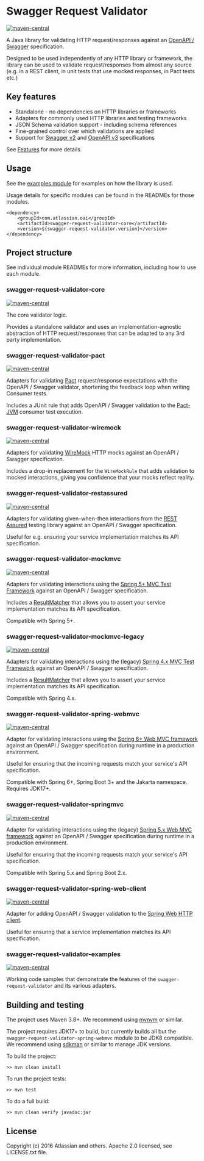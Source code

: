 # Swagger Request Validator #

[![maven-central](https://maven-badges.herokuapp.com/maven-central/com.atlassian.oai/swagger-request-validator/badge.svg)](http://mvnrepository.com/artifact/com.atlassian.oai/swagger-request-validator)

A Java library for validating HTTP request/responses against an [OpenAPI / Swagger](https://openapis.org/) specification.

Designed to be used independently of any HTTP library or framework, the library can be used to validate
request/responses from almost any source (e.g. in a REST client, in unit tests that use mocked responses,
in Pact tests etc.)

## Key features ##

* Standalone - no dependencies on HTTP libraries or frameworks
* Adapters for commonly used HTTP libraries and testing frameworks
* JSON Schema validation support - including schema references
* Fine-grained control over which validations are applied
* Support for [Swagger v2](./docs/SWAGGERv2.md) and [OpenAPI v3](./docs/OPENAPIv3.md) specifications

See [Features](./docs/FEATURES.md) for more details.

## Usage ##

See the [examples module](https://bitbucket.org/atlassian/swagger-request-validator/src/master/swagger-request-validator-examples/?at=master)
for examples on how the library is used.

Usage details for specific modules can be found in the READMEs for those modules.

```
<dependency>
    <groupId>com.atlassian.oai</groupId>
    <artifactId>swagger-request-validator-core</artifactId>
    <version>${swagger-request-validator.version}</version>
</dependency>
```

## Project structure ##

See individual module READMEs for more information, including how to use each module.

### swagger-request-validator-core 

[![maven-central](https://maven-badges.herokuapp.com/maven-central/com.atlassian.oai/swagger-request-validator-core/badge.svg)](http://mvnrepository.com/artifact/com.atlassian.oai/swagger-request-validator-core)

The core validator logic.

Provides a standalone validator and uses an implementation-agnostic abstraction of
HTTP request/responses that can be adapted to any 3rd party implementation.

### swagger-request-validator-pact 

[![maven-central](https://maven-badges.herokuapp.com/maven-central/com.atlassian.oai/swagger-request-validator-pact/badge.svg)](http://mvnrepository.com/artifact/com.atlassian.oai/swagger-request-validator-pact)

Adapters for validating [Pact](http://docs.pact.io/) request/response expectations with the OpenAPI / Swagger validator, 
shortening the feedback loop when writing Consumer tests.

Includes a JUnit rule that adds OpenAPI / Swagger validation to the [Pact-JVM](https://github.com/DiUS/pact-jvm) consumer 
test execution.

### swagger-request-validator-wiremock 

[![maven-central](https://maven-badges.herokuapp.com/maven-central/com.atlassian.oai/swagger-request-validator-wiremock/badge.svg)](http://mvnrepository.com/artifact/com.atlassian.oai/swagger-request-validator-wiremock)

Adapters for validating [WireMock](http://wiremock.org/) HTTP mocks against an OpenAPI / Swagger specification.

Includes a drop-in replacement for the `WireMockRule` that adds validation to mocked interactions, giving you 
confidence that your mocks reflect reality. 

### swagger-request-validator-restassured 

[![maven-central](https://maven-badges.herokuapp.com/maven-central/com.atlassian.oai/swagger-request-validator-restassured/badge.svg)](http://mvnrepository.com/artifact/com.atlassian.oai/swagger-request-validator-restassured)

Adapters for validating given-when-then interactions from the [REST Assured](http://rest-assured.io/) testing library 
against an OpenAPI / Swagger specification.

Useful for e.g. ensuring your service implementation matches its API specification.

### swagger-request-validator-mockmvc 

[![maven-central](https://maven-badges.herokuapp.com/maven-central/com.atlassian.oai/swagger-request-validator-mockmvc/badge.svg)](http://mvnrepository.com/artifact/com.atlassian.oai/swagger-request-validator-mockmvc)

Adapters for validating interactions using the [Spring 5+ MVC Test Framework](http://docs.spring.io/spring-framework/docs/current/spring-framework-reference/html/integration-testing.html#spring-mvc-test-framework)
against an OpenAPI / Swagger specification.

Includes a [ResultMatcher](http://docs.spring.io/spring/docs/current/javadoc-api/org/springframework/test/web/servlet/ResultMatcher.html) that 
allows you to assert your service implementation matches its API specification.

Compatible with Spring 5+.

### swagger-request-validator-mockmvc-legacy

[![maven-central](https://maven-badges.herokuapp.com/maven-central/com.atlassian.oai/swagger-request-validator-mockmvc-legacy/badge.svg)](http://mvnrepository.com/artifact/com.atlassian.oai/swagger-request-validator-mockmvc-legacy)

Adapters for validating interactions using the (legacy) [Spring 4.x MVC Test Framework](https://docs.spring.io/spring-framework/docs/4.3.x/spring-framework-reference/html/integration-testing.html#spring-mvc-test-framework)
against an OpenAPI / Swagger specification.

Includes a [ResultMatcher](http://docs.spring.io/spring/docs/current/javadoc-api/org/springframework/test/web/servlet/ResultMatcher.html) that
allows you to assert your service implementation matches its API specification.

Compatible with Spring 4.x.

### swagger-request-validator-spring-webmvc 

[![maven-central](https://maven-badges.herokuapp.com/maven-central/com.atlassian.oai/swagger-request-validator-spring-webmvc/badge.svg)](http://mvnrepository.com/artifact/com.atlassian.oai/swagger-request-validator-spring-mockmvc)

Adapter for validating interactions using the [Spring 6+ Web MVC framework](https://docs.spring.io/spring/docs/current/spring-framework-reference/html/mvc.html)
against an OpenAPI / Swagger specification during runtime in a production environment.

Useful for ensuring that the incoming requests match your service's API specification.

Compatible with Spring 6+, Spring Boot 3+ and the Jakarta namespace. Requires JDK17+.

### swagger-request-validator-springmvc

[![maven-central](https://maven-badges.herokuapp.com/maven-central/com.atlassian.oai/swagger-request-validator-springmvc/badge.svg)](http://mvnrepository.com/artifact/com.atlassian.oai/swagger-request-validator-springmvc)

Adapter for validating interactions using the (legacy) [Spring 5.x Web MVC framework](https://docs.spring.io/spring-framework/docs/5.3.x/reference/html/web.html#mvc)
against an OpenAPI / Swagger specification during runtime in a production environment.

Useful for ensuring that the incoming requests match your service's API specification.

Compatible with Spring 5.x and Spring Boot 2.x.

### swagger-request-validator-spring-web-client 

[![maven-central](https://maven-badges.herokuapp.com/maven-central/com.atlassian.oai/swagger-request-validator-spring-web-client/badge.svg)](http://mvnrepository.com/artifact/com.atlassian.oai/swagger-request-validator-spring-web-client)

Adapter for adding OpenAPI / Swagger validation to the [Spring Web HTTP client](https://docs.spring.io/spring/docs/4.3.16.RELEASE/javadoc-api/org/springframework/http/client/package-summary.html).

Useful for ensuring that a service implementation matches its API specification.

### swagger-request-validator-examples

[![maven-central](https://maven-badges.herokuapp.com/maven-central/com.atlassian.oai/swagger-request-validator-examples/badge.svg)](http://mvnrepository.com/artifact/com.atlassian.oai/swagger-request-validator-examples)

Working code samples that demonstrate the features of the `swagger-request-validator` and its various adapters.

## Building and testing ##

The project uses Maven 3.8+. We recommend using [mvnvm](http://mvnvm.org/) or similar.

The project requires JDK17+ to build, but currently builds all but the `swagger-request-validator-spring-webmvc` module
to be JDK8 compatible. We recommend using [sdkman](https://sdkman.io/) or similar to manage JDK versions.

To build the project:

```
>> mvn clean install
```

To run the project tests:

```
>> mvn test
```

To do a full build:

```
>> mvn clean verify javadoc:jar
```

## License ##

Copyright (c) 2016 Atlassian and others. Apache 2.0 licensed, see LICENSE.txt file.